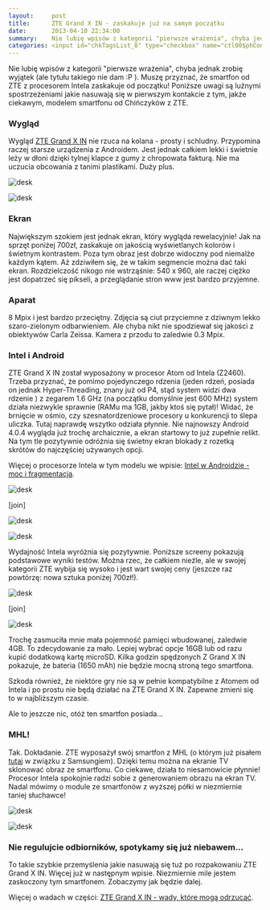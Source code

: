 ```yaml
---
layout:     post
title:      ZTE Grand X IN - zaskakuje już na samym początku
date:       2013-04-10 22:34:00
summary:    Nie lubię wpisów z kategorii "pierwsze wrażenia", chyba jednak zrobię wyjątek (ale tytułu takiego nie dam :P ). Muszę przyznać, że smartfon od ZTE z procesorem Intela zaskakuje od początku! Poniższe uwagi są luźnymi spostrzeżeniami jakie nasuwają się w pierwszym kontakcie z tym, jakże ciekawym, mode...
categories: <input id="chkTagsList_8" type="checkbox" name="ctl00$phContentRight$chkTagsList$chkTagsList_8" checked="checked" value="256"><label for="chkTagsList_8">urządzenia mobilne</label>
---
```




Nie lubię wpisów z kategorii "pierwsze wrażenia", chyba jednak zrobię wyjątek (ale tytułu takiego nie dam :P ). Muszę przyznać, że smartfon od ZTE z procesorem Intela zaskakuje od początku! Poniższe uwagi są luźnymi spostrzeżeniami jakie nasuwają się w pierwszym kontakcie z tym, jakże ciekawym, modelem smartfonu od Chińczyków z ZTE.



### Wygląd



Wygląd [ZTE Grand X IN](http://www.ztedevices.com/product/smart_phone/b79c4568-0090-4cde-8e0b-ca85f4352d1c.html) nie rzuca na kolana - prosty i schludny. Przypomina raczej starsze urządzenia z Androidem. Jest jednak całkiem lekki i świetnie leży w dłoni dzięki tylnej klapce z gumy z chropowata fakturą. Nie ma uczucia obcowania z tanimi plastikami. Duży plus.



![desk](https://raw.githubusercontent.com/djfoxer/djfoxer.github.io/master/_img/2013-4-10-_97_/g_-_608x405_-_-_40532x20130410185403_0.jpg)




![desk](https://raw.githubusercontent.com/djfoxer/djfoxer.github.io/master/_img/2013-4-10-_97_/g_-_608x405_-_-_40532x20130410185409_0.jpg)





### Ekran



Największym szokiem jest jednak ekran, który wygląda rewelacyjnie! Jak na sprzęt poniżej 700zł, zaskakuje on jakością wyświetlanych kolorów i świetnym kontrastem. Poza tym obraz jest dobrze widoczny pod niemalże każdym kątem. Aż zdziwiłem się, że w takim segmencie można dać taki ekran. Rozdzielczość nikogo nie wstrząśnie: 540 x 960, ale raczej ciężko jest dopatrzeć się pikseli, a przeglądanie stron www jest bardzo przyjemne. 



### Aparat



8 Mpix i jest bardzo przeciętny. Zdjęcia są ciut przyciemne z dziwnym lekko szaro-zielonym odbarwieniem. Ale chyba nikt nie spodziewał się jakości z obiektywów Carla Zeissa. Kamera z przodu to zaledwie 0.3 Mpix. 



### Intel i Android



ZTE Grand X IN został wyposażony w procesor Atom od Intela (Z2460). Trzeba przyznać, że pomimo pojedynczego rdzenia (jeden rdzeń, posiada on jednak Hyper-Threading, znany już od P4, stąd system widzi dwa rdzenie ) z zegarem 1.6 GHz (na początku domyślnie jest 600 MHz) system działa niezwykle sprawnie (RAMu ma 1GB, jakby ktoś się pytał)! Widać, że brnięcie w ośmio, czy szesnatordzeniowe procesory u konkurencji to ślepa uliczka. Tutaj naprawdę wszytko odziała płynnie. Nie najnowszy Android 4.0.4 wygląda już trochę archaicznie, a ekran startowy to już zupełnie relikt. Na tym tle pozytywnie odróżnia się świetny ekran blokady z rozetką skrótów do najczęściej używanych opcji.

Więcej o procesorze Intela w tym modelu we wpisie: [Intel w Androidzie - moc i fragmentacja](http://www.dobreprogramy.pl/djfoxer/Intel-w-Androidzie-moc-i-fragmentacja,40608.html).


![desk](https://raw.githubusercontent.com/djfoxer/djfoxer.github.io/master/_img/2013-4-10-_97_/g_-_288x192_-_-_40532x20130410185436_0.png)

[join]

![desk](https://raw.githubusercontent.com/djfoxer/djfoxer.github.io/master/_img/2013-4-10-_97_/g_-_288x192_-_-_40532x20130410185440_0.png)




![desk](https://raw.githubusercontent.com/djfoxer/djfoxer.github.io/master/_img/2013-4-10-_97_/g_-_608x405_-_-_40532x20130410185452_0.png)



Wydajność Intela wyróżnia się pozytywnie. Poniższe screeny pokazują podstawowe wyniki testów. Można rzec, że całkiem nieźle, ale w swojej kategorii ZTE wybija się wysoko i jest wart swojej ceny (jeszcze raz powtórzę: nowa sztuka poniżej 700zł!).



![desk](https://raw.githubusercontent.com/djfoxer/djfoxer.github.io/master/_img/2013-4-10-_97_/g_-_288x192_-_-_40532x20130410185427_0.png)

[join]

![desk](https://raw.githubusercontent.com/djfoxer/djfoxer.github.io/master/_img/2013-4-10-_97_/g_-_288x192_-_-_40532x20130410185431_0.png)



Trochę zasmuciła mnie mała pojemność pamięci wbudowanej, zaledwie 4GB. To zdecydowanie za mało. Lepiej wybrać opcje 16GB lub od razu kupić dodatkową kartę microSD. Kilka godzin spędzonych Z Grand X IN pokazuje, że bateria (1650 mAh) nie będzie mocną stroną tego smartfona.

Szkoda również, że niektóre gry nie są w pełnie kompatybilne z Atomem od Intela i po prostu nie będą działać na ZTE Grand X IN. Zapewne zmieni się to w najbliższym czasie.

Ale to jeszcze nic, otóż ten smartfon posiada...



### MHL!


Tak. Dokładanie. ZTE wyposażył swój smartfon z MHL (o którym już pisałem [tutaj](http://www.dobreprogramy.pl/djfoxer/MHL-smartfon-na-duzym-ekranie-i-problemy-ze-standardami-Samsung,38838.html) w związku z Samsungiem). Dzięki temu można na ekranie TV sklonować obraz ze smartfonu. Co  ciekawe, działa to niesamowicie płynnie! Procesor Intela spokojnie radzi sobie z generowaniem obrazu na ekran TV. Nadal mówimy o module ze smartfonów z wyższej półki w niezmiernie taniej słuchawce!



![desk](https://raw.githubusercontent.com/djfoxer/djfoxer.github.io/master/_img/2013-4-10-_97_/g_-_608x405_-_-_40532x20130410185416_0.jpg)




![desk](https://raw.githubusercontent.com/djfoxer/djfoxer.github.io/master/_img/2013-4-10-_97_/g_-_608x405_-_-_40532x20130410185422_0.jpg)





### Nie regulujcie odbiorników, spotykamy się już niebawem...


To takie szybkie przemyślenia jakie nasuwają się tuż po rozpakowaniu ZTE Grand X IN. Więcej już w następnym wpisie. Niezmiernie mile jestem zaskoczony tym smartfonem. Zobaczymy jak będzie dalej.

Więcej o wadach w części: [ZTE Grand X IN - wady, które mogą odrzucać](http://www.dobreprogramy.pl/djfoxer/ZTE-Grand-X-IN-wady-ktore-moga-odrzucac,40649.html).